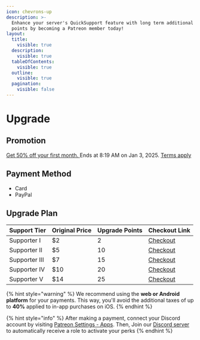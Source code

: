 ```yaml
---
icon: chevrons-up
description: >-
  Enhance your server's QuickSupport feature with long term additional upgrade
  points by becoming a Patreon member today!
layout:
  title:
    visible: true
  description:
    visible: true
  tableOfContents:
    visible: true
  outline:
    visible: true
  pagination:
    visible: false
---
```


# Upgrade

## Promotion

[Get 50% off your first month. ](https://www.patreon.com/join/9060914)Ends at 8:19 AM on Jan 3, 2025. [Terms apply](https://support.patreon.com/hc/articles/30812721493645-Redeeming-a-membership-discount#h_01J9CX1E5M7EYQDYE8BHJGPWCB)

## Payment Method

* Card
* PayPal

## Upgrade Plan

<table data-full-width="false"><thead><tr><th>Support Tier</th><th>Original Price</th><th>Upgrade Points</th><th>Checkout Link</th></tr></thead><tbody><tr><td>Supporter I</td><td>$2</td><td>2</td><td><a href="https://www.patreon.com/checkout/Faizo?rid=8971834">Checkout</a></td></tr><tr><td>Supporter II</td><td>$5</td><td>10</td><td><a href="https://www.patreon.com/checkout/Faizo?rid=8971826">Checkout</a></td></tr><tr><td>Supporter III</td><td>$7</td><td>15</td><td><a href="https://www.patreon.com/checkout/Faizo?rid=8971839">Checkout</a></td></tr><tr><td>Supporter IV</td><td>$10</td><td>20</td><td><a href="https://www.patreon.com/checkout/Faizo?rid=22108996">Checkout</a></td></tr><tr><td>Supporter V</td><td>$14</td><td>25</td><td><a href="https://www.patreon.com/checkout/Faizo?rid=22109002">Checkout</a></td></tr></tbody></table>

{% hint style="warning" %}
We recommend using the **web or Android platform** for your payments. This way, you'll avoid the additional taxes of up to **40%** applied to in-app purchases on iOS.
{% endhint %}

{% hint style="info" %}
After making a payment, connect your Discord account by visiting [Patreon Settings - Apps](https://www.patreon.com/settings/apps/discord). Then, Join our [Discord server](https://discord.gg/2wB7rHRDg2) to automatically receive a role to activate your perks
{% endhint %}

